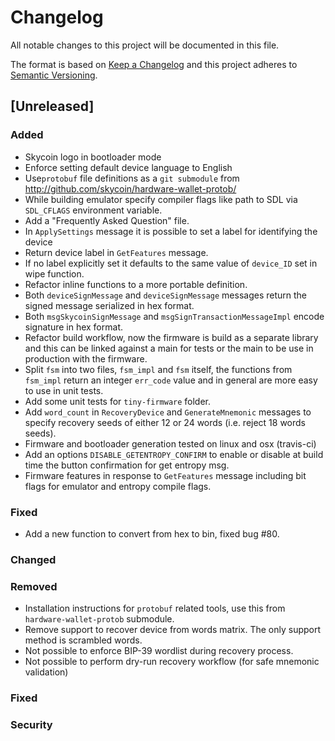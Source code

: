 # Changelog
All notable changes to this project will be documented in this file.

The format is based on [Keep a Changelog](http://keepachangelog.com/en/1.0.0/)
and this project adheres to [Semantic Versioning](http://semver.org/spec/v2.0.0.html).

## [Unreleased]

### Added

- Skycoin logo in bootloader mode
- Enforce setting default device language to English
- Use`protobuf` file definitions as a `git submodule` from http://github.com/skycoin/hardware-wallet-protob/
- While building emulator specify compiler flags like path to SDL via `SDL_CFLAGS` environment variable.
- Add a "Frequently Asked Question" file.
- In `ApplySettings` message it is possible to set a label for identifying the device
- Return device label in `GetFeatures` message.
- If no label explicitly set it defaults to the same value of `device_ID` set in wipe function.
- Refactor inline functions to a more portable definition.
- Both `deviceSignMessage` and `deviceSignMessage` messages return the signed message serialized in hex format.
- Both `msgSkycoinSignMessage` and `msgSignTransactionMessageImpl` encode signature in hex format.
- Refactor build workflow, now the firmware is build as a separate library and this can be linked against a main for tests or the main to be use in production with the firmware.
- Split `fsm` into two files, `fsm_impl` and `fsm` itself, the functions from `fsm_impl` return an integer `err_code` value and in general are more easy to use in unit tests.
- Add some unit tests for `tiny-firmware` folder.
- Add `word_count` in `RecoveryDevice` and `GenerateMnemonic` messages to specify recovery seeds of either 12 or 24 words (i.e. reject 18 words seeds).
- Firmware and bootloader generation tested on linux and osx (travis-ci)
- Add an options `DISABLE_GETENTROPY_CONFIRM` to enable or disable at build time the button confirmation for get entropy msg.
- Firmware features in response to `GetFeatures` message including bit flags for emulator and entropy compile flags.

### Fixed

- Add a new function to convert from hex to bin, fixed bug #80.

### Changed

### Removed

- Installation instructions for `protobuf` related tools, use this from `hardware-wallet-protob` submodule.
- Remove support to recover device from words matrix. The only support method is scrambled words.
- Not possible to enforce BIP-39 wordlist during recovery process.
- Not possible to perform dry-run recovery workflow (for safe mnemonic validation)

### Fixed

### Security

